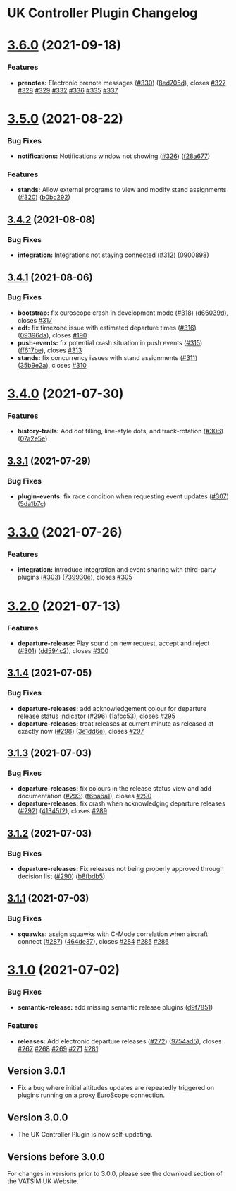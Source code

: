 # UK Controller Plugin Changelog

# [3.6.0](https://github.com/VATSIM-UK/uk-controller-plugin/compare/3.5.0...3.6.0) (2021-09-18)


### Features

* **prenotes:** Electronic prenote messages ([#330](https://github.com/VATSIM-UK/uk-controller-plugin/issues/330)) ([8ed705d](https://github.com/VATSIM-UK/uk-controller-plugin/commit/8ed705ddfaa783feb7828c2e1781ad0ac610be83)), closes [#327](https://github.com/VATSIM-UK/uk-controller-plugin/issues/327) [#328](https://github.com/VATSIM-UK/uk-controller-plugin/issues/328) [#329](https://github.com/VATSIM-UK/uk-controller-plugin/issues/329) [#332](https://github.com/VATSIM-UK/uk-controller-plugin/issues/332) [#336](https://github.com/VATSIM-UK/uk-controller-plugin/issues/336) [#335](https://github.com/VATSIM-UK/uk-controller-plugin/issues/335) [#337](https://github.com/VATSIM-UK/uk-controller-plugin/issues/337)

# [3.5.0](https://github.com/VATSIM-UK/uk-controller-plugin/compare/3.4.2...3.5.0) (2021-08-22)


### Bug Fixes

* **notifications:** Notifications window not showing ([#326](https://github.com/VATSIM-UK/uk-controller-plugin/issues/326)) ([f28a677](https://github.com/VATSIM-UK/uk-controller-plugin/commit/f28a6772858262aa3d2a26e2524dc9591a470e61))


### Features

* **stands:** Allow external programs to view and modify stand assignments ([#320](https://github.com/VATSIM-UK/uk-controller-plugin/issues/320)) ([b0bc292](https://github.com/VATSIM-UK/uk-controller-plugin/commit/b0bc292ac8853c033f7c344c3500415ef584459b))

## [3.4.2](https://github.com/VATSIM-UK/uk-controller-plugin/compare/3.4.1...3.4.2) (2021-08-08)


### Bug Fixes

* **integration:** Integrations not staying connected ([#312](https://github.com/VATSIM-UK/uk-controller-plugin/issues/312)) ([0900898](https://github.com/VATSIM-UK/uk-controller-plugin/commit/09008989f3c3e0ce6698131098ab173d9e95ed62))

## [3.4.1](https://github.com/VATSIM-UK/uk-controller-plugin/compare/3.4.0...3.4.1) (2021-08-06)


### Bug Fixes

* **bootstrap:** fix euroscope crash in development mode ([#318](https://github.com/VATSIM-UK/uk-controller-plugin/issues/318)) ([d66039d](https://github.com/VATSIM-UK/uk-controller-plugin/commit/d66039dc09e261256dd9159f0292c9f4276b4d5f)), closes [#317](https://github.com/VATSIM-UK/uk-controller-plugin/issues/317)
* **edt:** fix timezone issue with estimated departure times ([#316](https://github.com/VATSIM-UK/uk-controller-plugin/issues/316)) ([09396da](https://github.com/VATSIM-UK/uk-controller-plugin/commit/09396dad1de7f0b39a9fc93a1b7b49a10eafb59f)), closes [#190](https://github.com/VATSIM-UK/uk-controller-plugin/issues/190)
* **push-events:** fix potential crash situation in push events ([#315](https://github.com/VATSIM-UK/uk-controller-plugin/issues/315)) ([ff617be](https://github.com/VATSIM-UK/uk-controller-plugin/commit/ff617bef3c4af9edbb10a59ab9d02353519fd5bb)), closes [#313](https://github.com/VATSIM-UK/uk-controller-plugin/issues/313)
* **stands:** fix concurrency issues with stand assignments ([#311](https://github.com/VATSIM-UK/uk-controller-plugin/issues/311)) ([35b9e2a](https://github.com/VATSIM-UK/uk-controller-plugin/commit/35b9e2aee816ad18eac941832bbc377d742ec949)), closes [#310](https://github.com/VATSIM-UK/uk-controller-plugin/issues/310)

# [3.4.0](https://github.com/VATSIM-UK/uk-controller-plugin/compare/3.3.1...3.4.0) (2021-07-30)


### Features

* **history-trails:** Add dot filling, line-style dots, and track-rotation ([#306](https://github.com/VATSIM-UK/uk-controller-plugin/issues/306)) ([07a2e5e](https://github.com/VATSIM-UK/uk-controller-plugin/commit/07a2e5e7d34519062e3aa9e921f5c4227e3a4481))

## [3.3.1](https://github.com/VATSIM-UK/uk-controller-plugin/compare/3.3.0...3.3.1) (2021-07-29)


### Bug Fixes

* **plugin-events:** fix race condition when requesting event updates ([#307](https://github.com/VATSIM-UK/uk-controller-plugin/issues/307)) ([5da1b7c](https://github.com/VATSIM-UK/uk-controller-plugin/commit/5da1b7c444217d8aa2bb0dae6a4185e28319ee32))

# [3.3.0](https://github.com/VATSIM-UK/uk-controller-plugin/compare/3.2.0...3.3.0) (2021-07-26)


### Features

* **integration:** Introduce integration and event sharing with third-party plugins ([#303](https://github.com/VATSIM-UK/uk-controller-plugin/issues/303)) ([739930e](https://github.com/VATSIM-UK/uk-controller-plugin/commit/739930e53b12210f541c12dbd0f55b052cfee82b)), closes [#305](https://github.com/VATSIM-UK/uk-controller-plugin/issues/305)

# [3.2.0](https://github.com/VATSIM-UK/uk-controller-plugin/compare/3.1.4...3.2.0) (2021-07-13)


### Features

* **departure-release:** Play sound on new request, accept and reject ([#301](https://github.com/VATSIM-UK/uk-controller-plugin/issues/301)) ([dd594c2](https://github.com/VATSIM-UK/uk-controller-plugin/commit/dd594c2c4415a4b9cbacf01ec7709f2be1071502)), closes [#300](https://github.com/VATSIM-UK/uk-controller-plugin/issues/300)

## [3.1.4](https://github.com/VATSIM-UK/uk-controller-plugin/compare/3.1.3...3.1.4) (2021-07-05)


### Bug Fixes

* **departure-releases:** add acknowledgement colour for departure release status indicator ([#296](https://github.com/VATSIM-UK/uk-controller-plugin/issues/296)) ([1afcc53](https://github.com/VATSIM-UK/uk-controller-plugin/commit/1afcc5356b0ade6af422d5a3b7149cde7706473c)), closes [#295](https://github.com/VATSIM-UK/uk-controller-plugin/issues/295)
* **departure-releases:** treat releases at current minute as released at exactly now ([#298](https://github.com/VATSIM-UK/uk-controller-plugin/issues/298)) ([3e1dd6e](https://github.com/VATSIM-UK/uk-controller-plugin/commit/3e1dd6e9b6fa1976514811200d2ea3a0c5dc10f3)), closes [#297](https://github.com/VATSIM-UK/uk-controller-plugin/issues/297)

## [3.1.3](https://github.com/VATSIM-UK/uk-controller-plugin/compare/3.1.2...3.1.3) (2021-07-03)


### Bug Fixes

* **departure-releases:** fix colours in the release status view and add documentation ([#293](https://github.com/VATSIM-UK/uk-controller-plugin/issues/293)) ([f6ba6a1](https://github.com/VATSIM-UK/uk-controller-plugin/commit/f6ba6a10202938ca9fc974df7df877660c3ffa9c)), closes [#290](https://github.com/VATSIM-UK/uk-controller-plugin/issues/290)
* **departure-releases:** fix crash when acknowledging departure releases ([#292](https://github.com/VATSIM-UK/uk-controller-plugin/issues/292)) ([41345f2](https://github.com/VATSIM-UK/uk-controller-plugin/commit/41345f257b1fa5922aa9a0d349fdbae9c5de98df)), closes [#289](https://github.com/VATSIM-UK/uk-controller-plugin/issues/289)

## [3.1.2](https://github.com/VATSIM-UK/uk-controller-plugin/compare/3.1.1...3.1.2) (2021-07-03)


### Bug Fixes

* **departure-releases:** Fix releases not being properly approved through decision list ([#290](https://github.com/VATSIM-UK/uk-controller-plugin/issues/290)) ([b8fbdb5](https://github.com/VATSIM-UK/uk-controller-plugin/commit/b8fbdb5776d40bb3e235a3e5430a5fbbb396165c))

## [3.1.1](https://github.com/VATSIM-UK/uk-controller-plugin/compare/3.1.0...3.1.1) (2021-07-03)


### Bug Fixes

* **squawks:** assign squawks with C-Mode correlation when aircraft connect ([#287](https://github.com/VATSIM-UK/uk-controller-plugin/issues/287)) ([464de37](https://github.com/VATSIM-UK/uk-controller-plugin/commit/464de37f4cecea93c8e0fda9eec3f87985fe7c86)), closes [#284](https://github.com/VATSIM-UK/uk-controller-plugin/issues/284) [#285](https://github.com/VATSIM-UK/uk-controller-plugin/issues/285) [#286](https://github.com/VATSIM-UK/uk-controller-plugin/issues/286)

# [3.1.0](https://github.com/VATSIM-UK/uk-controller-plugin/compare/3.0.1...3.1.0) (2021-07-02)


### Bug Fixes

* **semantic-release:** add missing semantic release plugins ([d9f7851](https://github.com/VATSIM-UK/uk-controller-plugin/commit/d9f785110240a0e402055359039fb5570fa802f1))


### Features

* **releases:** Add electronic departure releases ([#272](https://github.com/VATSIM-UK/uk-controller-plugin/issues/272)) ([9754ad5](https://github.com/VATSIM-UK/uk-controller-plugin/commit/9754ad540e39de0164bd1de13a7628287e16be56)), closes [#267](https://github.com/VATSIM-UK/uk-controller-plugin/issues/267) [#268](https://github.com/VATSIM-UK/uk-controller-plugin/issues/268) [#269](https://github.com/VATSIM-UK/uk-controller-plugin/issues/269) [#271](https://github.com/VATSIM-UK/uk-controller-plugin/issues/271) [#281](https://github.com/VATSIM-UK/uk-controller-plugin/issues/281)

## Version 3.0.1

- Fix a bug where initial altitudes updates are repeatedly triggered on plugins running on a proxy EuroScope connection.

## Version 3.0.0

- The UK Controller Plugin is now self-updating.

## Versions before 3.0.0

For changes in versions prior to 3.0.0, please see the download section of the VATSIM UK Website.
